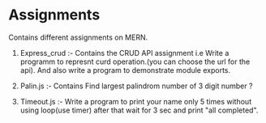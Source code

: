 # Assignments
Contains different assignments on MERN.

1. Express_crud :- Contains the CRUD API assignment i.e Write a programm  to represnt curd operation.(you can choose the url for the api).
                       And also write a program to demonstrate module exports. 
                       
2. Palin.js :- Contains Find largest palindrom number  of 3 digit number ?

3. Timeout.js :- Write a program to print your name only 5 times without using loop(use timer)  after that wait for 3 sec and print "all completed".
